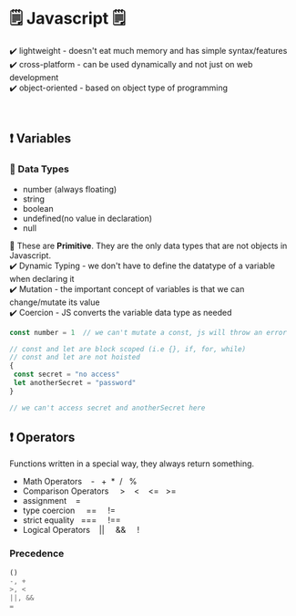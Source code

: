 # 🗒️ Javascript 🗒️

✔️ lightweight - doesn't eat much memory and has simple syntax/features<br>
✔️ cross-platform - can be used dynamically and not just on web development<br>
✔️ object-oriented - based on object type of programming<br>

<br>

## ❗ Variables

### 🔔 Data Types
- number (always floating)<br>
- string<br>
- boolean<br>
- undefined(no value in declaration)<br>
- null<br>  

🔆 These are <strong>Primitive</strong>. They are the only data types that are not objects in Javascript.<br>
✔️ Dynamic Typing - we don't have to define the datatype of a variable when declaring it<br>
✔️ Mutation - the important concept of variables is that we can change/mutate its value<br>
✔️ Coercion - JS converts the variable data type as needed<br>

```javascript
const number = 1  // we can't mutate a const, js will throw an error

// const and let are block scoped (i.e {}, if, for, while)
// const and let are not hoisted
{
 const secret = "no access"
 let anotherSecret = "password"
}

// we can't access secret and anotherSecret here
```

## ❗ Operators

Functions written in a special way, they always return something.
- Math Operators   &nbsp;&nbsp; -&nbsp;&nbsp; +&nbsp;&nbsp;*&nbsp;&nbsp;/&nbsp;&nbsp; %
- Comparison Operators &nbsp; &nbsp; > &nbsp;&nbsp;  < &nbsp;&nbsp; <= &nbsp;&nbsp;>= 
- assignment &nbsp; &nbsp;=
- type coercion &nbsp; &nbsp; == &nbsp; &nbsp; !=
- strict equality  &nbsp;  === &nbsp; &nbsp; !==
- Logical Operators &nbsp; &nbsp;|| &nbsp; &nbsp; && &nbsp; &nbsp; !

### Precedence

``` javascript
() 
-, +
>, <
||, &&
=
```
